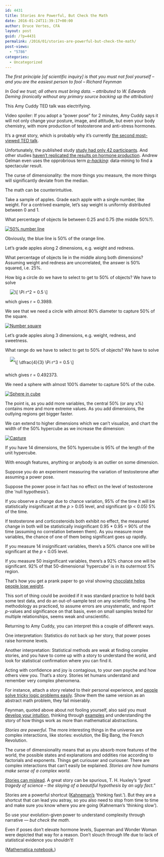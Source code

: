 ```yaml
---
id: 4431
title: Stories Are Powerful, But Check the Math
date: 2016-01-24T11:39:17+00:00
author: Druce Vertes, CFA
layout: post
guid: /?p=4431
permalink: /2016/01/stories-are-powerful-but-check-the-math/
post-views:
  - "5786"
categories:
  - Uncategorized
---
```

_The first principle [of scientific inquiry] is that you must not fool yourself – and you are the easiest person to fool &#8211; Richard Feynman_

_In God we trust; all others must bring data. &#8211; attributed to W. Edwards Deming (ironically without any primary source backing up the attribution)_

This Amy Cuddy TED talk was electrifying.



Video spoiler: If you adopt a &#8220;power pose&#8221; for 2 minutes, Amy Cuddy says it will not only change your posture, image, and attitude, but even your body chemistry, with more production of testosterone and anti-stress hormones.

It&#8217;s a great story, which is probably why it&#8217;s currently [the second most-viewed TED talk](https://www.ted.com/playlists/171/the_most_popular_talks_of_all).

Unfortunately, the published study [study had only 42 participants](http://datacolada.org/uploads/2015/05/Carney-Cuddy-Yap-2010.pdf). And other studies [haven&#8217;t replicated the results on hormone production](http://www.slate.com/articles/health_and_science/science/2016/01/amy_cuddy_s_power_pose_research_is_the_latest_example_of_scientific_overreach.html). Andrew Gelman even uses the opprobrious term _[p-hacking](http://www.nature.com/news/scientific-method-statistical-errors-1.14700)_: data-mining to find a spectacular result.

The curse of dimensionality: the more things you measure, the more things will significantly deviate from the median.

The math can be counterintuitive.

Take a sample of apples. Grade each apple with a single number, like weight. For a contrived example, let&#8217;s say weight is uniformly distributed between 0 and 1.

What percentage of objects lie between 0.25 and 0.75 (the middle 50%?).

[<img class="aligncenter size-full wp-image-4437" src="/uploads/2016/01/Capture.png" alt="50% number line" width="365" height="60" srcset="/uploads/2016/01/Capture.png 365w, /uploads/2016/01/Capture-300x49.png 300w" sizes="(max-width: 365px) 100vw, 365px" />](/uploads/2016/01/Capture.png)

Obviously, the blue line is 50% of the orange line.

Let&#8217;s grade apples along 2 dimensions, e.g. weight and redness.

What percentage of objects lie in the middle along both dimensions? Assuming weight and redness are uncorrelated, the answer is 50% squared, i.e. 25%.

How big a circle do we have to select to get to 50% of objects? We have to solve

<p class="ql-center-displayed-equation" style="line-height: 17px;">
  <span class="ql-right-eqno"> &nbsp; </span><span class="ql-left-eqno"> &nbsp; </span><img src="/wp-content/ql-cache/quicklatex.com-ca6bb157365d495c44813054d379bf2a_l3.png" height="17" width="75" class="ql-img-displayed-equation quicklatex-auto-format" alt="&#92;&#91; &#92;&#80;&#105;&#32;&#114;&#94;&#50;&#32;&#61;&#32;&#48;&#46;&#53; &#92;&#93;" title="Rendered by QuickLaTeX.com" />
</p>

which gives r = 0.3989.

We see that we need a circle with almost 80% diameter to capture 50% of the square.

[<img class="aligncenter size-full wp-image-4439" src="/uploads/2016/01/Capture1.png" alt="Number square" width="378" height="365" srcset="/uploads/2016/01/Capture1.png 378w, /uploads/2016/01/Capture1-300x290.png 300w, /uploads/2016/01/Capture1-40x40.png 40w" sizes="(max-width: 378px) 100vw, 378px" />](/uploads/2016/01/Capture1.png)

Let&#8217;s grade apples along 3 dimensions, e.g. weight, redness, and sweetness.

What range do we have to select to get to 50% of objects? We have to solve

<p class="ql-center-displayed-equation" style="line-height: 36px;">
  <span class="ql-right-eqno"> &nbsp; </span><span class="ql-left-eqno"> &nbsp; </span><img src="/wp-content/ql-cache/quicklatex.com-fe335cb539f421c3562de8a20a7973b2_l3.png" height="36" width="85" class="ql-img-displayed-equation quicklatex-auto-format" alt="&#92;&#91; &#92;&#100;&#102;&#114;&#97;&#99;&#123;&#52;&#125;&#123;&#51;&#125;&#32;&#92;&#80;&#105;&#32;&#114;&#94;&#51;&#32;&#61;&#32;&#48;&#46;&#53; &#92;&#93;" title="Rendered by QuickLaTeX.com" />
</p>

which gives r = 0.492373.

We need a sphere with almost 100% diameter to capture 50% of the cube.

[<img src="/uploads/2016/01/Capture5.png" alt="Sphere in cube" width="382" height="379" class="aligncenter size-full wp-image-4489" srcset="/uploads/2016/01/Capture5.png 382w, /uploads/2016/01/Capture5-150x150.png 150w, /uploads/2016/01/Capture5-300x298.png 300w, /uploads/2016/01/Capture5-40x40.png 40w" sizes="(max-width: 382px) 100vw, 382px" />](/uploads/2016/01/Capture5.png)

The point is, as you add more variables, the central 50% (or any x%) contains more and more extreme values. As you add dimensions, the outlying regions get bigger faster.

We can extend to higher dimensions which we can&#8217;t visualize, and chart the width of the 50% hypercube as we increase the dimension:

[<img class="aligncenter size-full wp-image-4458" src="/uploads/2016/01/Capture4.png" alt="Capture" width="375" height="242" srcset="/uploads/2016/01/Capture4.png 375w, /uploads/2016/01/Capture4-300x194.png 300w" sizes="(max-width: 375px) 100vw, 375px" />](/uploads/2016/01/Capture4.png)

If you have 14 dimensions, the 50% hypercube is 95% of the length of the unit hypercube.

With enough features, anything or anybody is an outlier on some dimension.

Suppose you do an experiment measuring the variation of testosterone after assuming a power pose.

Suppose the power pose in fact has no effect on the level of testosterone (the &#8216;null hypothesis&#8217;).

If you observe a change due to chance variation, 95% of the time it will be statistically insignificant at the _p_ > 0.05 level, and significant (_p_ < 0.05) 5% of the time.

If testosterone and corticosteroids both exhibit no effect, the measured change in both will be statistically insignificant 0.95 * 0.95 = 90% of the time (assuming no correlation between them). As you measure more variables, the chance of one of them being significant goes up rapidly.

If you measure 14 insignificant variables, there&#8217;s a 50% chance one will be significant at the _p_ < 0.05 level.

If you measure 50 insignificant variables, there&#8217;s a 92% chance one will be significant. 92% of that 50-dimensional &#8216;hypercube&#8217; is in its outermost 5% region.

That&#8217;s how you get a prank paper to go viral showing [chocolate helps people lose weight](http://io9.gizmodo.com/i-fooled-millions-into-thinking-chocolate-helps-weight-1707251800).

This sort of thing could be avoided if it was standard practice to hold back some test data, and do an out-of-sample test on any scientific finding. The methodology as practiced, to assume errors are unsystematic, and report _p_-values and significance on that basis, even on small samples tested for multiple relationships, seems weak and unscientific.

Returning to Amy Cuddy, you can interpret this a couple of different ways.

One interpretation: Statistics do not back up her story, that power poses raise hormone levels.

Another interpretation: Statistical methods are weak at finding complex stories, and you have to come up with a story to understand the world, and look for statistical confirmation where you can find it.

Acting with confidence and joy is contagious, to your own psyche and how others view you. That&#8217;s a story. Stories let humans understand and remember very complex phenomena.

For instance, attach a story related to their personal experience, and [people solve tricky logic problems easily](https://www.psychologytoday.com/blog/the-imprinted-brain/201205/making-sense-wason). Show them the same version as an abstract math problem, they fail miserably.

Feynman, quoted above about not fooling yourself, also said you must [develop your intuition](http://realphysics.blogspot.com/2011/06/physical-intuition-not-mathematics.html), thinking through [examples](https://books.google.com/books?id=7papZR4oVssC&pg=PA85&lpg=PA85#v=onepage&q&f=false) and understanding the story of how things work as more than mathematical abstractions. 

_Stories are powerful._ The more interesting things in the universe are complex interactions, like stories: evolution, the Big Bang, the French Revolution.

The curse of dimensionality means that as you absorb more features of the world, the possible states and explanations and oddities rise according to factorials and exponents. Things get curiouser and curiouser. There are complex interactions that can&#8217;t easily be explained. _Stories are how humans make sense of a complex world._

[Stories can mislead](http://www.nytimes.com/2016/01/24/upshot/how-stories-drive-the-stock-market.html?_r=0). A great story can be spurious, T. H. Huxley&#8217;s _&#8220;great tragedy of science &#8211; the slaying of a beautiful hypothesis by an ugly fact.&#8221;_ 

Stories are a powerful shortcut ([Kahneman&#8217;s](http://www.amazon.com/Thinking-Fast-Slow-Daniel-Kahneman/dp/0374533555) &#8216;thinking fast.&#8217;). But they are a shortcut that can lead you astray, so you also need to stop from time to time and make sure you know where you are going (Kahneman&#8217;s &#8216;thinking slow&#8217;).

So use your evolution-given power to understand complexity through narrative &#8212; _but check the math_.

Even if poses don&#8217;t elevate hormone levels, Superman and Wonder Woman were depicted that way for a reason. Don&#8217;t slouch through life due to lack of statistical evidence you shouldn&#8217;t!

([Mathematica notebook.](/uploads/2016/01/curse_of_dimensionality.nb))